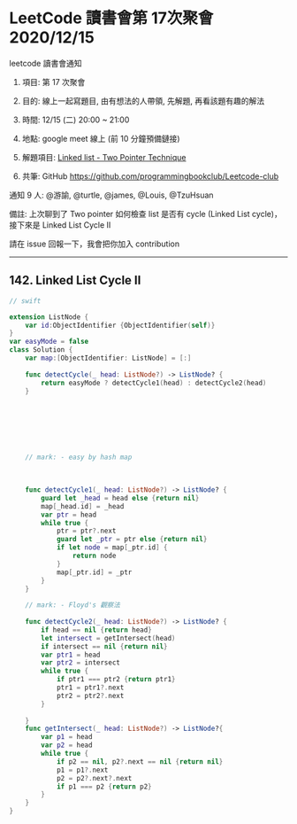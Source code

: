 # LeetCode 讀書會第 17次聚會 2020/12/15

leetcode 讀書會通知
1. 項目: 第 17 次聚會
2. 目的: 線上一起寫題目, 由有想法的人帶領, 先解題, 再看該題有趣的解法
3. 時間: 12/15 (二) 20:00 ~ 21:00
4. 地點: google meet 線上 (前 10 分鐘預備鏈接)
5. 解題項目:  [Linked list - Two Pointer Technique](https://leetcode.com/explore/learn/card/linked-list/214/two-pointer-technique/)

6. 共筆: GitHub https://github.com/programmingbookclub/Leetcode-club

通知 9 人: @游諭, @turtle, @james, @Louis, @TzuHsuan

備註: 上次聊到了 Two pointer 如何檢查 list 是否有 cycle (Linked List cycle)，接下來是 Linked List Cycle II

請在 issue 回報一下，我會把你加入 contribution


---

## 142. Linked List Cycle II

```swift
// swift

extension ListNode {
    var id:ObjectIdentifier {ObjectIdentifier(self)}
}
var easyMode = false
class Solution {
    var map:[ObjectIdentifier: ListNode] = [:]
    
    func detectCycle(_ head: ListNode?) -> ListNode? {
        return easyMode ? detectCycle1(head) : detectCycle2(head) 
    }
    
    
    
    
    
    
    
    // mark: - easy by hash map
    
    
    
    func detectCycle1(_ head: ListNode?) -> ListNode? {
        guard let _head = head else {return nil}
        map[_head.id] = _head
        var ptr = head
        while true {
            ptr = ptr?.next
            guard let _ptr = ptr else {return nil}
            if let node = map[_ptr.id] {
                return node
            }
            map[_ptr.id] = _ptr
        }
    }
    
    // mark: - Floyd's 觀察法
    
    func detectCycle2(_ head: ListNode?) -> ListNode? {
        if head == nil {return head}
        let intersect = getIntersect(head)
        if intersect == nil {return nil}
        var ptr1 = head
        var ptr2 = intersect
        while true {
            if ptr1 === ptr2 {return ptr1}
            ptr1 = ptr1?.next
            ptr2 = ptr2?.next
        }
        
    }
    func getIntersect(_ head: ListNode?) -> ListNode?{
        var p1 = head
        var p2 = head
        while true {
            if p2 == nil, p2?.next == nil {return nil}
            p1 = p1?.next
            p2 = p2?.next?.next
            if p1 === p2 {return p2}
        }
    }
}
```

